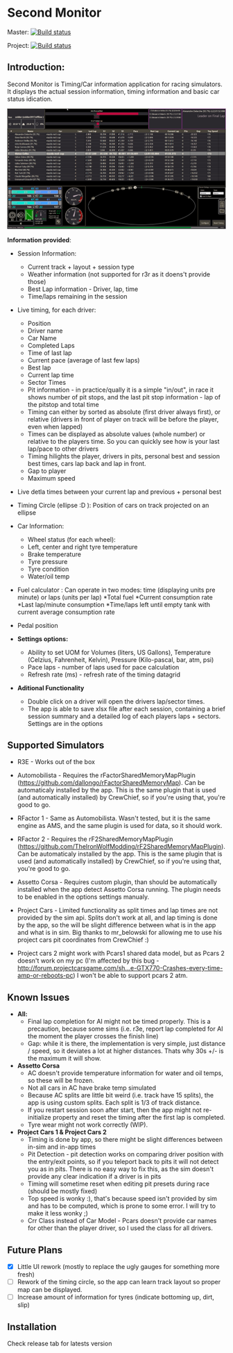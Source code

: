 # Second Monitor

Master: [![Build status](https://ci.appveyor.com/api/projects/status/9a6pw8no49n8irip/branch/master?svg=true)](https://ci.appveyor.com/project/Winzarten/secondmonitor/branch/master)

Project: [![Build status](https://ci.appveyor.com/api/projects/status/9a6pw8no49n8irip?svg=true)](https://ci.appveyor.com/project/Winzarten/secondmonitor)

## Introduction:

Second Monitor is Timing/Car information application for racing simulators. It displays the actual session information, timing information and basic car status idication.

![Screenshot](/_githubStuff/SecondMonitor.png)

**Information provided**:
* Session Information:
  * Current track + layout + session type
  * Weather information (not supported for r3r as it doens't provide those)
  * Best Lap information - Driver, lap, time
  * Time/laps remaining in the session
* Live timing, for each driver:
  * Position
  * Driver name
  * Car Name
  * Completed Laps
  * Time of last lap
  * Current pace (average of last few laps)
  * Best lap
  * Current lap time
  * Sector Times
  * Pit information - in practice/qually it is a simple "in/out", in race it shows number of pit stops, and the last pit stop information - lap of the pitstop and total time
  * Timing can either by sorted as absolute (first driver always first), or relative (drivers in front of player on track will be before the player, even when lapped)
  * Times can be displayed as absolute values (whole number) or relative to the players time. So you can quickly see how is your last lap/pace to other drivers
  * Timing hilights the player, drivers in pits, personal best and session best times, cars lap back and lap in front.
  * Gap to player
  * Maximum speed
* Live detla times between your current lap and previous + personal best
* Timing Circle (ellipse :D ): Position of cars on track projected on an ellipse
* Car Information:
  * Wheel status (for each wheel):
  * Left, center and right tyre temperature
  * Brake temperature
  * Tyre pressure
  * Tyre condition  
  * Water/oil temp
* Fuel calculator : Can operate in two modes: time (displaying units pre minute) or laps (units per lap)
  *Total fuel
  *Current consumption rate
  *Last lap/minute consumption
  *Time/laps left until empty tank with current average consumption rate  
* Pedal position

* **Settings options:**
  * Ability to set UOM for Volumes (liters, US Gallons), Temperature (Celzius, Fahrenheit, Kelvin), Pressure (Kilo-pascal, bar, atm, psi)
  * Pace laps - number of laps used for pace calculation
  * Refresh rate (ms) - refresh rate of the timing datagrid
  
* **Aditional Functionality**  
  * Double click on a driver will open the drivers lap/sector times.
  * The app is able to save xlsx file after each session, containing a brief session summary and a detailed log of each players laps + sectors. Settings are in the options
  
## Supported Simulators
* R3E - Works out of the box
* Automobilista - Requires the rFactorSharedMemoryMapPlugin (https://github.com/dallongo/rFactorSharedMemoryMap). Can be automaticaly installed by the app. This is the same plugin that is used (and automatically installed) by CrewChief, so if you're using that, you're good to go.
* RFactor 1 - Same as Automobilista. Wasn't tested, but it is the same engine as AMS, and the same plugin is used for data, so it should work.
* RFactor 2 - Requires the rF2SharedMemoryMapPlugin (https://github.com/TheIronWolfModding/rF2SharedMemoryMapPlugin). Can be automaticaly installed by the app. This is the same plugin that is used (and automatically installed) by CrewChief, so if you're using that, you're good to go.
* Assetto Corsa - Requires custom plugin, than should be automatically installed when the app detect Assetto Corsa running. The plugin needs to be enabled in the options settings manualy. 
* Project Cars - Limited functionality as split times and lap times are not provided by the sim api. Splits don't work at all, and lap timing is done by the app, so the will be slight difference between what is in the app and what is in sim. Big thanks to mr_belowski for allowing me to use his project cars pit coordinates from CrewChief :)

* Project cars 2 might work with Pcars1 shared data model, but as Pcars 2 doesn't work on my pc (I'm affected by this bug - http://forum.projectcarsgame.com/sh...e-GTX770-Crashes-every-time-amp-or-reboots-pc) I won't be able to support pcars 2 atm. 


## Known Issues

* **All:**
  * Final lap completion for AI might not be timed properly. This is a precaution, because some sims (i.e. r3e, report lap completed for AI the moment the player crosses the finish line)
  * Gap: while it is there, the implementation is very simple, just distance / speed, so it deviates a lot at higher distances. Thats why 30s +/- is the maximum it will show.
* **Assetto Corsa**
  * AC doesn't provide temperature information for water and oil temps, so these will be frozen.
  * Not all cars in AC have brake temp simulated
  * Because AC splits are little bit weird (i.e. track have 15 splits), the app is using custom splits. Each split is 1/3 of track distance.
  * If you restart session soon after start, then the app might not re-initialize property and reset the timing after the first lap is completed.
  * Tyre wear might not work correctly (WIP).
* **Project Cars 1 & Project Cars 2**
  * Timing is done by app, so there might be slight differences between in-sim and in-app times
  * Pit Detection - pit detection works on comparing driver position with the entry/exit points, so if you teleport back to pits it will not detect you as in pits. There is no easy way to fix this, as the sim doesn't provide any clear indication if a driver is in pits
  * Timing will sometime reset when editing pit presets during race (should be mostly fixed)
  * Top speed is wonky :), that's because speed isn't provided by sim and has to be computed, which is prone to some error. I will try to make it less wonky ;)
  * Crr Class instead of Car Model - Pcars doesn't provide car names for other than the player driver, so I used the class for all drivers.

## Future Plans
 - [x] Little UI rework (mostly to replace the ugly gauges for something more fresh)
 - [ ] Rework of the timing circle, so the app can learn track layout so proper map can be displayed.
 - [ ] Increase amount of information for tyres (indicate bottoming up, dirt, slip)
## Installation

Check release tab for latests version

